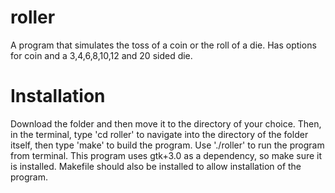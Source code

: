 # roller

A program that simulates the toss of a coin or the roll of a die. Has options for coin and a 3,4,6,8,10,12 and 20 sided die.

# Installation
Download the folder and then move it to the directory of your choice. Then, in the terminal, type 'cd roller' to navigate into the directory of the folder itself,
then type 'make' to build the program. Use './roller' to run the program from terminal. This program uses gtk+3.0 as a dependency, so make sure it is installed. Makefile should also be installed to allow installation of the program.
